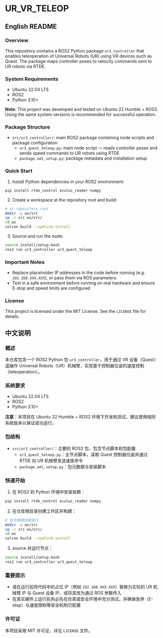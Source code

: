# UR_VR_TELEOP

## English README

### Overview
This repository contains a ROS2 Python package `ur3_controller` that enables teleoperation of Universal Robots (UR) using VR devices such as Quest. The package maps controller poses to velocity commands sent to UR robots via RTDE.

### System Requirements
- Ubuntu 22.04 LTS
- ROS2
- Python 3.10+

**Note**: This project was developed and tested on Ubuntu 22 Humble + ROS2. Using the same system versions is recommended for successful operation.

### Package Structure
- `src/ur3_controller/`: main ROS2 package containing node scripts and package configuration
  - `ur3_quest_teleop.py`: main node script — reads controller poses and sends speed commands to UR robots using RTDE
  - `package.xml`, `setup.py`: package metadata and installation setup

### Quick Start
1) Install Python dependencies in your ROS2 environment:

```bash
pip install rtde_control oculus_reader numpy
```

2) Create a workspace at the repository root and build:

```bash
# at repository root
mkdir -p ws/src
cp -r src ws/src/
cd ws
colcon build --symlink-install
```

3) Source and run the node:

```bash
source install/setup.bash
ros2 run ur3_controller ur3_quest_teleop
```

### Important Notes
- Replace placeholder IP addresses in the code before running (e.g. `192.168.XXX.XXX`), or pass them via ROS parameters
- Test in a safe environment before running on real hardware and ensure E-stop and speed limits are configured

### License
This project is licensed under the MIT License. See the `LICENSE` file for details.

## 中文说明

### 概述
本仓库包含一个 ROS2 Python 包 `ur3_controller`，用于通过 VR 设备（Quest）遥操作 Universal Robots（UR）机械臂，实现基于控制器位姿的速度控制（teleoperation）。

### 系统要求
- Ubuntu 22.04 LTS
- ROS2
- Python 3.10+

**注意**：本项目在 Ubuntu 22 Humble + ROS2 环境下开发和测试，建议使用相同系统版本以保证成功运行。

### 包结构
- `src/ur3_controller/`：主要的 ROS2 包，包含节点脚本和包配置
  - `ur3_quest_teleop.py`：主节点脚本，读取 Quest 控制器位姿并通过 RTDE 向 UR 机械臂发送速度命令
  - `package.xml`, `setup.py`：包元数据与安装脚本

### 快速开始
1) 在 ROS2 的 Python 环境中安装依赖：

```bash
pip install rtde_control oculus_reader numpy
```

2) 在仓库根目录创建工作区并构建：

```bash
# 在仓库根目录执行
mkdir -p ws/src
cp -r src ws/src/
cd ws
colcon build --symlink-install
```

3) source 并运行节点：

```bash
source install/setup.bash
ros2 run ur3_controller ur3_quest_teleop
```

### 重要提示
- 请在运行前将代码中的占位 IP（例如 `192.168.XXX.XXX`）替换为实际的 UR 机械臂 IP 与 Quest 设备 IP，或将其改为通过 ROS 参数传入
- 在真实硬件上运行前务必先在仿真或安全环境中充分测试，并确保急停（E-stop）与速度限制等安全机制已配置

### 许可证
本项目采用 MIT 许可证，详见 `LICENSE` 文件。
